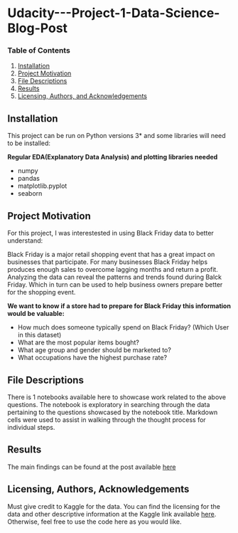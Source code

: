 # Udacity---Project-1-Data-Science-Blog-Post

### Table of Contents

1. [Installation](#installation)
2. [Project Motivation](#motivation)
3. [File Descriptions](#files)
4. [Results](#results)
5. [Licensing, Authors, and Acknowledgements](#licensing)


## Installation <a name="installation"></a>

This project can be run on Python versions 3* and some libraries will need to be installed:

__Regular EDA(Explanatory Data Analysis) and plotting libraries needed__ 

- numpy
- pandas 
- matplotlib.pyplot 
- seaborn 

## Project Motivation<a name="motivation"></a>

For this project, I was interestested in using Black Friday data to better understand:

Black Friday is a major retail shopping event that has a great impact on businesses that participate. For many businesses Black Friday helps produces enough sales to overcome lagging months and return a profit. Analyzing the data can reveal the patterns and trends found during Balck Friday. Which in turn can be used to help business owners prepare better for the shopping event.

__We want to know if a store had to prepare for Black Friday this information would be valuable:__

- How much does someone typically spend on Black Friday? (Which User in this dataset)
- What are the most popular items bought?
- What age group and gender should be marketed to?
- What occupations have the highest purchase rate?

## File Descriptions <a name="files"></a>

There is 1 notebooks available here to showcase work related to the above questions. The notebook is exploratory in searching through the data pertaining to the questions showcased by the notebook title. Markdown cells were used to assist in walking through the thought process for individual steps.


## Results<a name="results"></a>

The main findings can be found at the post available
 [here](https://hunter-kane-sparrow.medium.com/black-friday-analysis-82bd270f1c6d)  


## Licensing, Authors, Acknowledgements<a name="licensing"></a>

Must give credit to Kaggle for the data. You can find the licensing for the data and other descriptive information at the Kaggle link available [here](https://www.kaggle.com/sdolezel/black-friday/notebooks). Otherwise, feel free to use the code here as you would like. 

